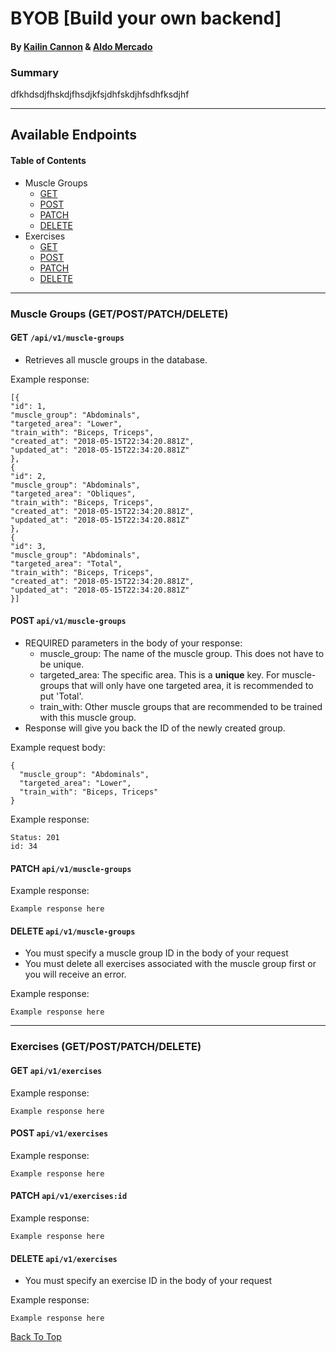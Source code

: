 # BYOB [Build your own backend]
#### By [Kailin Cannon](https://github.com/Kc2693) & [Aldo Mercado](https://github.com/amercado1014)

### Summary  
dfkhdsdjfhskdjfhsdjkfsjdhfskdjhfsdhfksdjhf

-------



## Available Endpoints
 #### Table of Contents  
  * Muscle Groups
    * [GET](https://github.com/Kc2693/BYOB/blob/master/README.md#get-apiv1muscle-groups)
    * [POST](https://github.com/Kc2693/BYOB/blob/master/README.md#post-apiv1muscle-groups)
    * [PATCH](https://github.com/Kc2693/BYOB/blob/master/README.md#patch-apiv1muscle-groups)
    * [DELETE](https://github.com/Kc2693/BYOB/blob/master/README.md#delete-apiv1muscle-groups)
  * Exercises
    * [GET](https://github.com/Kc2693/BYOB/blob/master/README.md#get-apiv1exercises)
    * [POST](https://github.com/Kc2693/BYOB/blob/master/README.md#post-apiv1exercises)
    * [PATCH](https://github.com/Kc2693/BYOB/blob/master/README.md#patch-apiv1exercisesid)
    * [DELETE](https://github.com/Kc2693/BYOB/blob/master/README.md#delete-apiv1exercises)

---  

### Muscle Groups (GET/POST/PATCH/DELETE)  

#### GET `/api/v1/muscle-groups` 
  * Retrieves all muscle groups in the database.  
  
Example response:
```
[{
"id": 1,
"muscle_group": "Abdominals",
"targeted_area": "Lower",
"train_with": "Biceps, Triceps",
"created_at": "2018-05-15T22:34:20.881Z",
"updated_at": "2018-05-15T22:34:20.881Z"
},
{
"id": 2,
"muscle_group": "Abdominals",
"targeted_area": "Obliques",
"train_with": "Biceps, Triceps",
"created_at": "2018-05-15T22:34:20.881Z",
"updated_at": "2018-05-15T22:34:20.881Z"
},
{
"id": 3,
"muscle_group": "Abdominals",
"targeted_area": "Total",
"train_with": "Biceps, Triceps",
"created_at": "2018-05-15T22:34:20.881Z",
"updated_at": "2018-05-15T22:34:20.881Z"
}]
```

#### POST `api/v1/muscle-groups`  
 * REQUIRED parameters in the body of your response:   
   * muscle_group:  The name of the muscle group. This does not have to be unique. 
   * targeted_area: The specific area. This is a **unique** key. For muscle-groups that will only have one targeted area, it is recommended to put 'Total'.
   * train_with: Other muscle groups that are recommended to be trained with this muscle group. 
 * Response will give you back the ID of the newly created group.
  
  Example request body: 
  ```
  {
    "muscle_group": "Abdominals",
    "targeted_area": "Lower",
    "train_with": "Biceps, Triceps"
  }
  ```
  Example response:
  ```
  Status: 201
  id: 34
  ```

#### PATCH `api/v1/muscle-groups`  
Example response:  
```
Example response here
```


#### DELETE `api/v1/muscle-groups`
  * You must specify a muscle group ID in the body of your request
  * You must delete all exercises associated with the muscle group first or you will receive an error.
  
Example response:
```
Example response here
```
---
### Exercises (GET/POST/PATCH/DELETE)  

#### GET `api/v1/exercises`
Example response:
```
Example response here
```

#### POST `api/v1/exercises`
Example response:
```
Example response here
```

#### PATCH `api/v1/exercises:id`
Example response:
```
Example response here
```

#### DELETE `api/v1/exercises`
  * You must specify an exercise ID in the body of your request  
  
Example response:
```
Example response here
```

[Back To Top](https://github.com/Kc2693/BYOB/blob/master/README.md#byob-build-your-own-backend)
